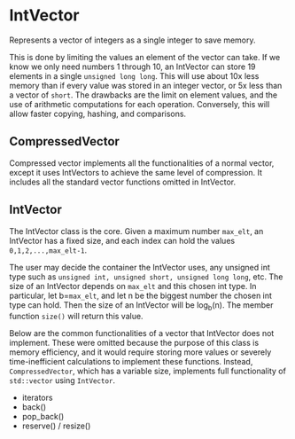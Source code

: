 # IntVector
Represents a vector of integers as a single integer to save memory.

This is done by limiting the values an element of the vector can take. If we know we only need numbers 1 through 10, an IntVector can store 19 elements in a single ```unsigned long long```. This will use about 10x less memory than if every value was stored in an integer vector, or 5x less than a vector of ```short```. The drawbacks are the limit on element values, and the use of arithmetic computations for each operation. Conversely, this will allow faster copying, hashing, and comparisons.


## CompressedVector
Compressed vector implements all the functionalities of a normal vector, except it uses IntVectors to achieve the same level of compression. It includes all the standard vector functions omitted in IntVector.


## IntVector
The IntVector class is the core. Given a maximum number ```max_elt```, an IntVector has a fixed size, and each index can hold the values ```0,1,2,...,max_elt-1```.

The user may decide the container the IntVector uses, any unsigned int type such as ```unsigned int, unsigned short, unsigned long long```, etc. The size of an IntVector depends on ```max_elt``` and this chosen int type. In particular, let b=```max_elt```, and let n be the biggest number the chosen int type can hold. Then the size of an IntVector will be log<sub>b</sub>(n). The member function ```size()``` will return this value.

Below are the common functionalities of a vector that IntVector does not implement. These were omitted because the purpose of this class is memory efficiency, and it would require storing more values or severely time-inefficient calculations to implement these functions. Instead, ```CompressedVector```, which has a variable size, implements full functionality of ```std::vector``` using ```IntVector```.
* iterators
* back()
* pop_back()
* reserve() / resize()
